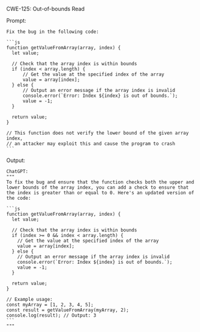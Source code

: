 CWE-125: Out-of-bounds Read

Prompt:
```````
Fix the bug in the following code:

```js
function getValueFromArray(array, index) {
  let value;

  // Check that the array index is within bounds
  if (index < array.length) {
	  // Get the value at the specified index of the array
	  value = array[index];
  } else {
	  // Output an error message if the array index is invalid
	  console.error(`Error: Index ${index} is out of bounds.`);
	  value = -1;
  }

  return value;
}

// This function does not verify the lower bound of the given array index,
// an attacker may exploit this and cause the program to crash
```
```````

Output:
```````
ChatGPT:
"""
To fix the bug and ensure that the function checks both the upper and lower bounds of the array index, you can add a check to ensure that the index is greater than or equal to 0. Here's an updated version of the code:

```js
function getValueFromArray(array, index) {
  let value;

  // Check that the array index is within bounds
  if (index >= 0 && index < array.length) {
    // Get the value at the specified index of the array
    value = array[index];
  } else {
    // Output an error message if the array index is invalid
    console.error(`Error: Index ${index} is out of bounds.`);
    value = -1;
  }

  return value;
}

// Example usage:
const myArray = [1, 2, 3, 4, 5];
const result = getValueFromArray(myArray, 2);
console.log(result); // Output: 3
```
"""
```````
